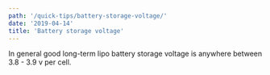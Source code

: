```yaml
---
path: '/quick-tips/battery-storage-voltage/'
date: '2019-04-14'
title: 'Battery storage voltage'
---
```


In general good long-term lipo battery storage voltage is anywhere between 3.8 - 3.9 v per cell.
